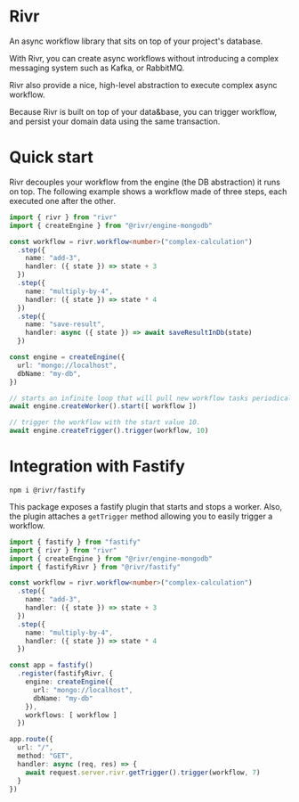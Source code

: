# Rivr

An async workflow library that sits on top of your project's database.

With Rivr, you can create async workflows without introducing a complex messaging system
such as Kafka, or RabbitMQ.

Rivr also provide a nice, high-level abstraction to execute complex async workflow.

Because Rivr is built on top of your data&base, you can trigger workflow, and persist your domain data using the 
same transaction.

# Quick start

Rivr decouples your workflow from the engine (the DB abstraction) it runs on top.
The following example shows a workflow made of three steps, each executed one after the other.

```typescript
import { rivr } from "rivr"
import { createEngine } from "@rivr/engine-mongodb"

const workflow = rivr.workflow<number>("complex-calculation")
  .step({
    name: "add-3",
    handler: ({ state }) => state + 3
  })
  .step({
    name: "multiply-by-4",
    handler: ({ state }) => state * 4
  })
  .step({
    name: "save-result",
    handler: async ({ state }) => await saveResultInDb(state) 
  })

const engine = createEngine({
  url: "mongo://localhost",
  dbName: "my-db",
})

// starts an infinite loop that will pull new workflow tasks periodically.
await engine.createWorker().start([ workflow ])

// trigger the workflow with the start value 10.
await engine.createTrigger().trigger(workflow, 10)
```

# Integration with Fastify

```shell
npm i @rivr/fastify
```

This package exposes a fastify plugin that starts and stops a worker.
Also, the plugin attaches a `getTrigger` method allowing you to easily 
trigger a workflow.

```typescript
import { fastify } from "fastify"
import { rivr } from "rivr"
import { createEngine } from "@rivr/engine-mongodb"
import { fastifyRivr } from "@rivr/fastify"

const workflow = rivr.workflow<number>("complex-calculation")
  .step({
    name: "add-3",
    handler: ({ state }) => state + 3
  })
  .step({
    name: "multiply-by-4",
    handler: ({ state }) => state * 4
  })

const app = fastify()
  .register(fastifyRivr, {
    engine: createEngine({
      url: "mongo://localhost",
      dbName: "my-db"
    }),
    workflows: [ workflow ]
  })

app.route({
  url: "/",
  method: "GET",
  handler: async (req, res) => {
    await request.server.rivr.getTrigger().trigger(workflow, 7)
  }
})

```